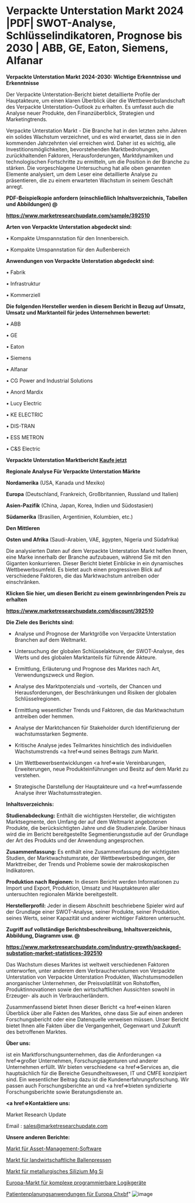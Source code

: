 # Verpackte Unterstation Markt 2024 |PDF| SWOT-Analyse, Schlüsselindikatoren, Prognose bis 2030 | ABB, GE, Eaton, Siemens, Alfanar

<strong>Verpackte Unterstation Markt 2024-2030: Wichtige Erkenntnisse und Erkenntnisse</strong>

Der Verpackte Unterstation-Bericht bietet detaillierte Profile der Hauptakteure, um einen klaren Überblick über die Wettbewerbslandschaft des Verpackte Unterstation-Outlook zu erhalten. Es umfasst auch die Analyse neuer Produkte, den Finanzüberblick, Strategien und Marketingtrends.

Verpackte Unterstation Markt - Die Branche hat in den letzten zehn Jahren ein solides Wachstum verzeichnet, und es wird erwartet, dass sie in den kommenden Jahrzehnten viel erreichen wird. Daher ist es wichtig, alle Investitionsmöglichkeiten, bevorstehenden Marktbedrohungen, zurückhaltenden Faktoren, Herausforderungen, Marktdynamiken und technologischen Fortschritte zu ermitteln, um die Position in der Branche zu stärken. Die vorgeschlagene Untersuchung hat alle oben genannten Elemente analysiert, um dem Leser eine detaillierte Analyse zu präsentieren, die zu einem erwarteten Wachstum in seinem Geschäft anregt.



<strong><b>PDF-Beispielkopie anfordern (einschließlich Inhaltsverzeichnis, Tabellen und Abbildungen) @ </b></strong>

<strong><a href=https://www.marketresearchupdate.com/sample/392510>

<strong>https://www.marketresearchupdate.com/sample/392510</u></a></strong></strong>



<strong>Arten von Verpackte Unterstation abgedeckt sind:</strong>

• Kompakte Umspannstation für den Innenbereich.

• Kompakte Umspannstation für den Außenbereich



<strong>Anwendungen von Verpackte Unterstation abgedeckt sind:</strong>

• Fabrik

• Infrastruktur

• Kommerziell



<strong>Die folgenden Hersteller werden in diesem Bericht in Bezug auf Umsatz, Umsatz und Marktanteil für jedes Unternehmen bewertet:</strong>

• ABB

• GE

• Eaton

• Siemens

• Alfanar

• CG Power and Industrial Solutions

• Anord Mardix

• Lucy Electric

• KE ELECTRIC

• DIS-TRAN

• ESS METRON

• C&S Electric



<strong>Verpackte Unterstation Marktbericht <a href=https://www.marketresearchupdate.com/buynow/392510>Kaufe jetzt</a></strong>



<strong>Regionale Analyse Für Verpackte Unterstation Märkte</strong>



<strong>Nordamerika</strong> (USA, Kanada und Mexiko)



<strong>Europa</strong> (Deutschland, Frankreich, Großbritannien, Russland und Italien)



<strong>Asien-Pazifik</strong> (China, Japan, Korea, Indien und Südostasien)



<strong>Südamerika</strong> (Brasilien, Argentinien, Kolumbien, etc.)



<strong>Den Mittleren</strong> 

<strong>Osten und Afrika</strong> (Saudi-Arabien, VAE, ägypten, Nigeria und Südafrika)

Die analysierten Daten auf dem Verpackte Unterstation Markt helfen Ihnen, eine Marke innerhalb der Branche aufzubauen, während Sie mit den Giganten konkurrieren. Dieser Bericht bietet Einblicke in ein dynamisches Wettbewerbsumfeld. Es bietet auch einen progressiven Blick auf verschiedene Faktoren, die das Marktwachstum antreiben oder einschränken.



<strong>Klicken Sie hier, um diesen Bericht zu einem gewinnbringenden Preis zu erhalten
</strong>

<strong><a href=https://www.marketresearchupdate.com/discount/392510>https://www.marketresearchupdate.com/discount/392510</b></u></strong></a>



<strong>Die Ziele des Berichts sind:</strong>

- Analyse und Prognose der Marktgröße von Verpackte Unterstation Branchen auf dem Weltmarkt.

- Untersuchung der globalen Schlüsselakteure, der SWOT-Analyse, des Werts und des globalen Marktanteils für führende Akteure.

- Ermittlung, Erläuterung und Prognose des Marktes nach Art, Verwendungszweck und Region.

- Analyse des Marktpotenzials und -vorteils, der Chancen und Herausforderungen, der Beschränkungen und Risiken der globalen Schlüsselregionen.

- Ermittlung wesentlicher Trends und Faktoren, die das Marktwachstum antreiben oder hemmen.

- Analyse der Marktchancen für Stakeholder durch Identifizierung der wachstumsstarken Segmente.

- Kritische Analyse jedes Teilmarktes hinsichtlich des individuellen Wachstumstrends <a href=>und</a> seines Beitrags zum Markt.

- Um Wettbewerbsentwicklungen <a href=>wie</a> Vereinbarungen, Erweiterungen, neue Produkteinführungen und Besitz auf dem Markt zu verstehen.

- Strategische Darstellung der Hauptakteure und <a href=>umfas</a>sende Analyse ihrer Wachstumsstrategien.



<strong>Inhaltsverzeichnis:</strong>



<strong>Studienabdeckung:</strong> Enthält die wichtigsten Hersteller, die wichtigsten Marktsegmente, den Umfang der auf dem Weltmarkt angebotenen Produkte, die berücksichtigten Jahre und die Studienziele. Darüber hinaus wird die im Bericht bereitgestellte Segmentierungsstudie auf der Grundlage der Art des Produkts und der Anwendung angesprochen.



<strong>Zusammenfassung:</strong> Es enthält eine Zusammenfassung der wichtigsten Studien, der Marktwachstumsrate, der Wettbewerbsbedingungen, der Markttreiber, der Trends und Probleme sowie der makroskopischen Indikatoren.



<strong>Produktion nach Regionen:</strong> In diesem Bericht werden Informationen zu Import und Export, Produktion, Umsatz und Hauptakteuren aller untersuchten regionalen Märkte bereitgestellt.



<strong>Herstellerprofil:</strong> Jeder in diesem Abschnitt beschriebene Spieler wird auf der Grundlage einer SWOT-Analyse, seiner Produkte, seiner Produktion, seines Werts, seiner Kapazität und anderer wichtiger Faktoren untersucht.



<strong><b>Zugriff auf vollständige Berichtsbeschreibung, Inhaltsverzeichnis, Abbildung, Diagramm usw. @ </b></strong>

<strong><a href=https://www.marketresearchupdate.com/industry-growth/packaged-substation-market-statistices-392510>https://www.marketresearchupdate.com/industry-growth/packaged-substation-market-statistices-392510</a></strong>

Das Wachstum dieses Marktes ist weltweit verschiedenen Faktoren unterworfen, unter anderem dem Verbrauchervolumen von Verpackte Unterstation von Verpackte Unterstation Produkten, Wachstumsmodellen anorganischer Unternehmen, der Preisvolatilität von Rohstoffen, Produktinnovationen sowie den wirtschaftlichen Aussichten sowohl in Erzeuger- als auch in Verbraucherländern.

Zusammenfassend bietet Ihnen dieser Bericht <a href=>einen</a> klaren Überblick über alle Fakten des Marktes, ohne dass Sie auf einen anderen Forschungsbericht oder eine Datenquelle verweisen müssen. Unser Bericht bietet Ihnen alle Fakten über die Vergangenheit, Gegenwart und Zukunft des betroffenen Marktes.



<strong>Über uns:</strong>

 ist ein Marktforschungsunternehmen, das die Anforderungen <a href=>großer</a> Unternehmen, Forschungsagenturen und anderer Unternehmen erfüllt. Wir bieten verschiedene <a href=>Services</a> an, die hauptsächlich für die Bereiche Gesundheitswesen, IT und CMFE konzipiert sind. Ein wesentlicher Beitrag dazu ist die Kundenerfahrungsforschung. Wir passen auch Forschungsberichte an und <a href=>bieten</a> syndizierte Forschungsberichte sowie Beratungsdienste an.



<strong><a href=>Kontaktiere uns:</a></strong>

Market Research Update

Email : sales@marketresearchupdate.com



<strong>Unsere anderen Berichte:</strong>

<a href=https://www.linkedin.com/pulse/asset-management-software-market-2023>Markt für Asset-Management-Software</a>

<a href=https://www.linkedin.com/pulse/agricultural-balers-twine-market-size>Markt für landwirtschaftliche Ballenpressen</a>

<a href=https://www.linkedin.com/pulse/metallurgical-silicon-mg-si-market-2023-analysis-growth>Markt für metallurgisches Silizium Mg Si</a>

<a href=https://www.linkedin.com/pulse/europe-complex-programmable-logic-devices-market>Europa-Markt für komplexe programmierbare Logikgeräte</a>

<a href=https://www.linkedin.com/pulse/europe-patient-scheduling-applications-chxbf/>Patientenplanungsanwendungen für Europa Chxbf</a>"
![image](https://github.com/Gayatrikarjule/Market-Analysis-361/assets/97346546/87368666-d3d8-4926-8e5a-4d8496fc32c3)
